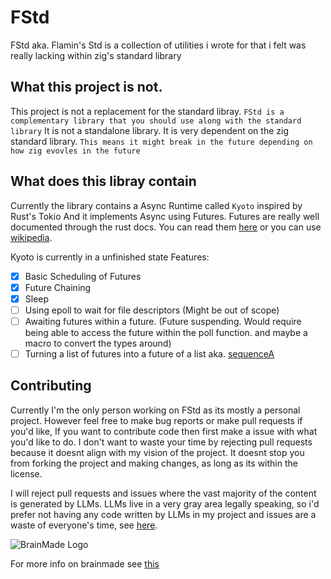 # FStd
FStd aka. Flamin's Std is a collection of utilities i wrote for that i felt was really lacking within zig's standard library

## What this project is not.
This project is not a replacement for the standard libray.
    `FStd is a complementary library that you should use along with the standard library`
It is not a standalone library. It is very dependent on the zig standard library.
    `This means it might break in the future depending on how zig evovles in the future`

## What does this libray contain
Currently the library contains a Async Runtime called `Kyoto` inspired by Rust's Tokio
And it implements Async using Futures. Futures are really well documented through the rust docs. 
You can read them [here](https://doc.rust-lang.org/std/future/trait.Future.html)
or you can use [wikipedia](https://en.wikipedia.org/wiki/Futures_and_promises).

Kyoto is currently in a unfinished state
Features:
- [x] Basic Scheduling of Futures
- [x] Future Chaining
- [x] Sleep
- [ ] Using epoll to wait for file descriptors (Might be out of scope)
- [ ] Awaiting futures within a future. (Future suspending. Would require being able to access the future within the poll function. and maybe a macro to convert the types around)
- [ ] Turning a list of futures into a future of a list aka. [sequenceA](https://hackage.haskell.org/package/base-4.21.0.0/docs/Prelude.html#v:sequenceA)

## Contributing
Currently I'm the only person working on FStd as its mostly a personal project. However feel free to make bug reports or make pull requests if you'd like, If you want to contribute code then first make a issue with what you'd like to do. I don't want to waste your time by rejecting pull requests because it doesnt align with my vision of the project. It doesnt stop you from forking the project and making changes, as long as its within the license.

I will reject pull requests and issues where the vast majority of the content is generated by LLMs. LLMs live in a very gray area legally speaking, so i'd prefer not having any code written by LLMs in my project and issues are a waste of everyone's time, see [here](https://daniel.haxx.se/blog/2024/01/02/the-i-in-llm-stands-for-intelligence/).

![BrainMade Logo](https://brainmade.org/black-logo.svg)

For more info on brainmade see [this](https://brainmade.org/)

